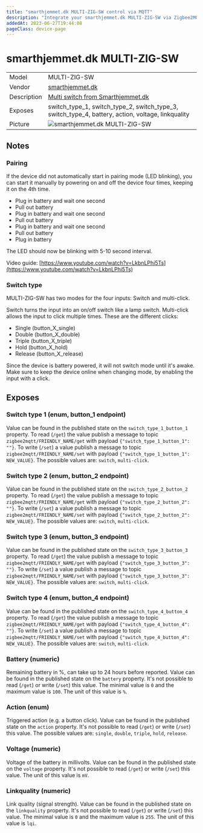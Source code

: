 ```yaml
---
title: "smarthjemmet.dk MULTI-ZIG-SW control via MQTT"
description: "Integrate your smarthjemmet.dk MULTI-ZIG-SW via Zigbee2MQTT with whatever smart home infrastructure you are using without the vendor's bridge or gateway."
addedAt: 2023-06-27T19:44:08
pageClass: device-page
---
```


<!-- !!!! -->
<!-- ATTENTION: This file is auto-generated through docgen! -->
<!-- You can only edit the "Notes"-Section between the two comment lines "Notes BEGIN" and "Notes END". -->
<!-- Do not use h1 or h2 heading within "## Notes"-Section. -->
<!-- !!!! -->

# smarthjemmet.dk MULTI-ZIG-SW

|     |     |
|-----|-----|
| Model | MULTI-ZIG-SW  |
| Vendor  | [smarthjemmet.dk](/supported-devices/#v=smarthjemmet.dk)  |
| Description | [Multi switch from Smarthjemmet.dk](https://smarthjemmet.dk) |
| Exposes | switch_type_1, switch_type_2, switch_type_3, switch_type_4, battery, action, voltage, linkquality |
| Picture | ![smarthjemmet.dk MULTI-ZIG-SW](https://www.zigbee2mqtt.io/images/devices/MULTI-ZIG-SW.png) |


<!-- Notes BEGIN: You can edit here. Add "## Notes" headline if not already present. -->
## Notes
### Pairing
If the device did not automatically start in pairing mode (LED blinking), you can start it manually by powering on and off the device four times, keeping it on the 4th time.

- Plug in battery and wait one second
- Pull out battery
- Plug in battery and wait one second
- Pull out battery
- Plug in battery and wait one second
- Pull out battery
- Plug in battery

The LED should now be blinking with 5-10 second interval.

Video guide: [https://www.youtube.com/watch?v=LkbnLPhi5Ts](https://www.youtube.com/watch?v=LkbnLPhi5Ts)

### Switch type
MULTI-ZIG-SW has two modes for the four inputs: Switch and multi-click.

Switch turns the input into an on/off switch like a lamp switch.
Multi-click allows the input to click multiple times. These are the different clicks:

- Single (button_X_single)
- Double (button_X_double)
- Triple (button_X_triple)
- Hold (button_X_hold)
- Release (button_X_release)

Since the device is battery powered, it will not switch mode until it's awake. Make sure to keep the device online when changing mode, by enabling the input with a click.
<!-- Notes END: Do not edit below this line -->




## Exposes

### Switch type 1 (enum, button_1 endpoint)
Value can be found in the published state on the `switch_type_1_button_1` property.
To read (`/get`) the value publish a message to topic `zigbee2mqtt/FRIENDLY_NAME/get` with payload `{"switch_type_1_button_1": ""}`.
To write (`/set`) a value publish a message to topic `zigbee2mqtt/FRIENDLY_NAME/set` with payload `{"switch_type_1_button_1": NEW_VALUE}`.
The possible values are: `switch`, `multi-click`.

### Switch type 2 (enum, button_2 endpoint)
Value can be found in the published state on the `switch_type_2_button_2` property.
To read (`/get`) the value publish a message to topic `zigbee2mqtt/FRIENDLY_NAME/get` with payload `{"switch_type_2_button_2": ""}`.
To write (`/set`) a value publish a message to topic `zigbee2mqtt/FRIENDLY_NAME/set` with payload `{"switch_type_2_button_2": NEW_VALUE}`.
The possible values are: `switch`, `multi-click`.

### Switch type 3 (enum, button_3 endpoint)
Value can be found in the published state on the `switch_type_3_button_3` property.
To read (`/get`) the value publish a message to topic `zigbee2mqtt/FRIENDLY_NAME/get` with payload `{"switch_type_3_button_3": ""}`.
To write (`/set`) a value publish a message to topic `zigbee2mqtt/FRIENDLY_NAME/set` with payload `{"switch_type_3_button_3": NEW_VALUE}`.
The possible values are: `switch`, `multi-click`.

### Switch type 4 (enum, button_4 endpoint)
Value can be found in the published state on the `switch_type_4_button_4` property.
To read (`/get`) the value publish a message to topic `zigbee2mqtt/FRIENDLY_NAME/get` with payload `{"switch_type_4_button_4": ""}`.
To write (`/set`) a value publish a message to topic `zigbee2mqtt/FRIENDLY_NAME/set` with payload `{"switch_type_4_button_4": NEW_VALUE}`.
The possible values are: `switch`, `multi-click`.

### Battery (numeric)
Remaining battery in %, can take up to 24 hours before reported.
Value can be found in the published state on the `battery` property.
It's not possible to read (`/get`) or write (`/set`) this value.
The minimal value is `0` and the maximum value is `100`.
The unit of this value is `%`.

### Action (enum)
Triggered action (e.g. a button click).
Value can be found in the published state on the `action` property.
It's not possible to read (`/get`) or write (`/set`) this value.
The possible values are: `single`, `double`, `triple`, `hold`, `release`.

### Voltage (numeric)
Voltage of the battery in millivolts.
Value can be found in the published state on the `voltage` property.
It's not possible to read (`/get`) or write (`/set`) this value.
The unit of this value is `mV`.

### Linkquality (numeric)
Link quality (signal strength).
Value can be found in the published state on the `linkquality` property.
It's not possible to read (`/get`) or write (`/set`) this value.
The minimal value is `0` and the maximum value is `255`.
The unit of this value is `lqi`.

